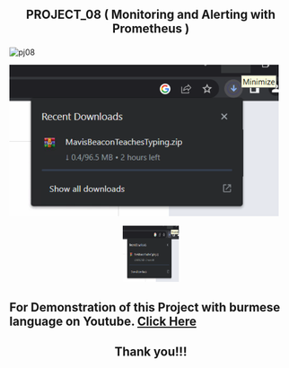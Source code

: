 ## <p align="center"> PROJECT_08 ( Monitoring and Alerting with Prometheus ) </p>

![pj08](https://user-images.githubusercontent.com/120474799/236420103-7948360b-72e4-40b9-91b7-f6512988b1dc.jpeg)

![this_is_image01](images/image01.png)

<p align="center">
  <img width="100" height="100" src="images/image01.png">
</p>

##  For Demonstration of this Project with burmese language on Youtube. <a href="YOUTUBE_LINK">Click Here</a>

## <p align="center">  Thank you!!! </p>
